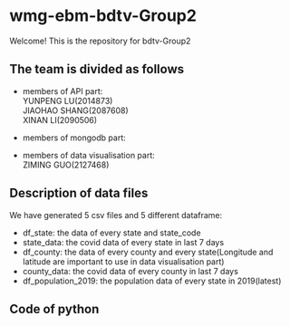 # wmg-ebm-bdtv-Group2
Welcome! This is the repository for bdtv-Group2


## The team is divided as follows
* members of API part:   
YUNPENG LU(2014873)  
JIAOHAO SHANG(2087608)  
XINAN LI(2090506)
* members of mongodb part:  

* members of data visualisation part:  
ZIMING GUO(2127468)



## Description of data files
We have generated 5 csv files and 5 different dataframe:  
* df_state: the data of every state and state_code  
* state_data: the covid data of every state in last 7 days  
* df_county: the data of every county and every state(Longitude and latitude are important to use in data visualisation part)  
* county_data: the covid data of every county in last 7 days  
* df_population_2019: the population data of every state in 2019(latest)

## Code of python 
